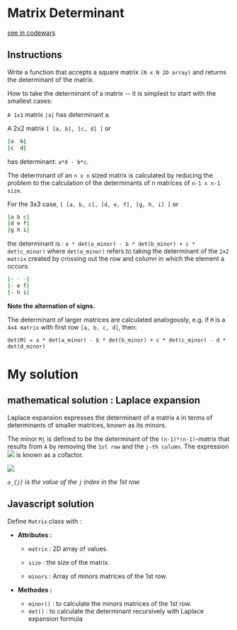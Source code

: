 # Matrix Determinant

[see in codewars](https://www.codewars.com/kata/52a382ee44408cea2500074c/train/javascript)

## Instructions

Write a function that accepts a square matrix `(N x N 2D array)` and returns the determinant of the matrix.

How to take the determinant of a matrix -- it is simplest to start with the smallest cases:

`A 1x1` matrix `|a|` has determinant a.

A 2x2 matrix `[ [a, b], [c, d] ]` or

```bash
|a  b|
|c  d|
```

has determinant: `a*d - b*c`.

The determinant of an `n x n` sized matrix is calculated by reducing the problem to the calculation of the determinants of n matrices of `n-1 x n-1 size`.

For the 3x3 case, `[ [a, b, c], [d, e, f], [g, h, i] ]` or

```bash
|a b c|  
|d e f|  
|g h i| 
```

the determinant is : ` a * det(a_minor) - b * det(b_minor) + c * det(c_minor) ` where `det(a_minor)` refers to taking the determinant of the `2x2 matrix` created by crossing out the row and column in which the element a occurs:

```bash
|- - -|
|- e f|
|- h i| 
```

**Note the alternation of signs.**

The determinant of larger matrices are calculated analogously, e.g. if `M` is a `4x4 matrix` with first row `[a, b, c, d]`, then:

`det(M) = a * det(a_minor) - b * det(b_minor) + c * det(c_minor) - d * det(d_minor)`


# My solution

## mathematical solution : Laplace expansion

  Laplace expansion expresses the determinant of a matrix `A` in terms of determinants of smaller matrices, known as its minors.

  The minor `Mj` is defined to be the determinant of the `(n-1)*(n-1)`-matrix that results from `A` by removing the `1st row` and the `j-th column`. The expression <img src="https://render.githubusercontent.com/render/math?math=(-1)^{j}M_{j}"> is known as a cofactor.
  
  <img src="https://render.githubusercontent.com/render/math?math=\det(A)=\sum _{j=0}^{n-1}(-1)^{j}a_{j}M_{j}">

  *`a_{j}` is the value of the `j` index in the 1st row*

## Javascript solution

Define `Matrix` class with :

- **Attributes :**
  - `matrix` : 2D array of values.

  - `size` : the size of the matrix.

  - `minors` : Array of minors matrices of the 1st row.

- **Methodes :**

  - `minor()` : to calculate the minors matrices of the 1st row.
  - `det()` : to calculate the determinant recursively with Laplace expansion formula
